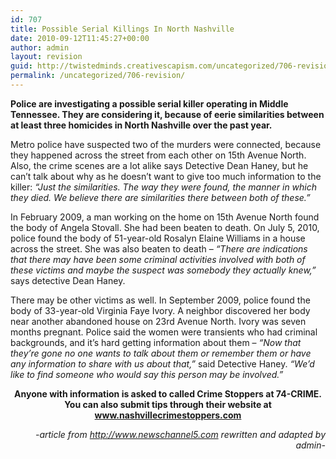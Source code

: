 ```yaml
---
id: 707
title: Possible Serial Killings In North Nashville
date: 2010-09-12T11:45:27+00:00
author: admin
layout: revision
guid: http://twistedminds.creativescapism.com/uncategorized/706-revision/
permalink: /uncategorized/706-revision/
---
```

<p class="dropcap-first">
  <strong>Police are investigating a possible serial killer operating in Middle Tennessee. They are considering it, because of eerie similarities between at least three homicides in North Nashville over the past year.</strong>
</p>

Metro police have suspected two of the murders were connected, because they happened across the street from each other on 15th Avenue North. Also, the crime scenes are a lot alike says Detective Dean Haney, but he can&#8217;t talk about why as he doesn&#8217;t want to give too much information to the killer: _&#8220;Just the similarities. The way they were found, the manner in which they died. We believe there are similarities there between both of these.&#8221;_

In February 2009, a man working on the home on 15th Avenue North found the body of Angela Stovall. She had been beaten to death. On July 5, 2010, police found the body of 51-year-old Rosalyn Elaine Williams in a house across the street. She was also beaten to death &#8211; _&#8220;There are indications that there may have been some criminal activities involved with both of these victims and maybe the suspect was somebody they actually knew,&#8221;_ says detective Dean Haney.

There may be other victims as well. In September 2009, police found the body of 33-year-old Virginia Faye Ivory. A neighbor discovered her body near another abandoned house on 23rd Avenue North. Ivory was seven months pregnant. Police said the women were transients who had criminal backgrounds, and it&#8217;s hard getting information about them &#8211; _&#8220;Now that they&#8217;re gone no one wants to talk about them or remember them or have any information to share with us about that,&#8221;_ said Detective Haney. _&#8220;We&#8217;d like to find someone who would say this person may be involved.&#8221;_

<p style="text-align: center;">
  <strong>Anyone with information is asked to called Crime Stoppers at 74-CRIME. You can also submit tips through their website at <a title="nashville crime stoppers" href="www.nashvillecrimestoppers.com">www.nashvillecrimestoppers.com</a></strong>
</p>

<p style="text-align: right;">
  <em>-article from <a title="news channel5" href="http://www.newschannel5.com">http://www.newschannel5.com</a> rewritten and adapted by admin-</em>
</p>